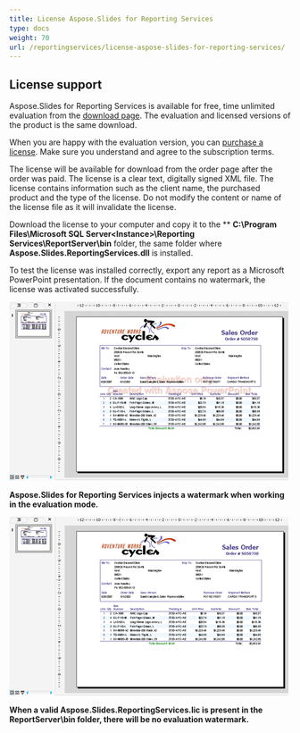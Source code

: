 ```yaml
---
title: License Aspose.Slides for Reporting Services
type: docs
weight: 70
url: /reportingservices/license-aspose-slides-for-reporting-services/
---
```


## **License support**
Aspose.Slides for Reporting Services is available for free, time unlimited evaluation from the [download page](http://www.aspose.com/Downloads/Aspose.Slides.Reporting.Services/Default.aspx). The evaluation and licensed versions of the product is the same download. 

When you are happy with the evaluation version, you can [purchase a license](http://www.aspose.com/Purchase/Aspose.Slides.Reporting.Services/Default.aspx). Make sure you understand and agree to the subscription terms. 

The license will be available for download from the order page after the order was paid. The license is a clear text, digitally signed XML file. The license contains information such as the client name, the purchased product and the type of the license. Do not modify the content or name of the license file as it will invalidate the license. 

Download the license to your computer and copy it to the ** **C:\Program Files\Microsoft SQL Server\<Instance>\Reporting Services\ReportServer\bin** folder, the same folder where **Aspose.Slides.ReportingServices.dll** is installed. 

To test the license was installed correctly, export any report as a Microsoft PowerPoint presentation. If the document contains no watermark, the license was activated successfully. 

![todo:image_alt_text](license-aspose-slides-for-reporting-services_1.png)

**Aspose.Slides for Reporting Services injects a watermark when working in the evaluation mode.** 

![todo:image_alt_text](license-aspose-slides-for-reporting-services_2.png)

**When a valid Aspose.Slides.ReportingServices.lic is present in the ReportServer\bin folder, there will be no evaluation watermark.** 
